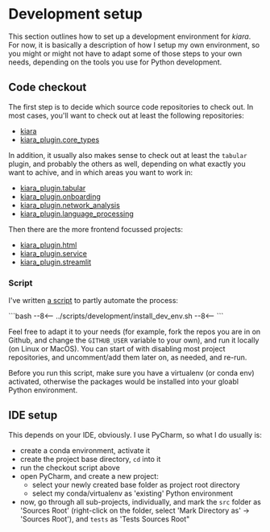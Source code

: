# Development setup

This section outlines how to set up a development environment for *kiara*. For now, it is basically a description of how I setup my own environment, so you might or might not have to adapt some of those steps to your own needs, depending on the tools you use for Python development.

## Code checkout

The first step is to decide which source code repositories to check out. In most cases, you'll want to check out at least the following repositories:

- [kiara](https://github.com/DHARPA-Project/kiara)
- [kiara_plugin.core_types](https://github.com/DHARPA-Project/kiara_plugin.core_types)

In addition, it usually also makes sense to check out at least the `tabular` plugin, and probably the others as well, depending on what exactly you want to achive, and in which areas you want to work in:

- [kiara_plugin.tabular](https://github.com/DHARPA-Project/kiara_plugin.tabular)
- [kiara_plugin.onboarding](https://github.com/DHARPA-Project/kiara_plugin.onboarding)
- [kiara_plugin.network_analysis](https://github.com/DHARPA-Project/kiara_plugin.network_analysis)
- [kiara_plugin.language_processing](https://github.com/DHARPA-Project/kiara_plugin.language_processing)

Then there are the more frontend focussed projects:

- [kiara_plugin.html](https://github.com/DHARPA-Project/kiara_plugin.html)
- [kiara_plugin.service](https://github.com/DHARPA-Project/kiara_plugin.service)
- [kiara_plugin.streamlit](https://github.com/DHARPA-Project/kiara_plugin.streamlit)


### Script

I've written [a script](https://github.com/DHARPA-Project/kiara_plugin.develop/blob/main/scripts/development/install_dev_env.sh) to partly automate the process:

<div style='max-height:300px;overflow:auto'>
```bash
--8<--
../scripts/development/install_dev_env.sh
--8<--
```
</div>

Feel free to adapt it to your needs (for example, fork the repos you are in on Github, and change the `GITHUB_USER` variable to your own), and run it locally (on Linux or MacOS). You can start of with disabling most project repositories, and uncomment/add them later on, as needed, and re-run.

Before you run this script, make sure you have a virtualenv (or conda env) activated, otherwise the packages would be installed into your gloabl Python environment.


## IDE setup

This depends on your IDE, obviously. I use PyCharm, so what I do usually is:

- create a conda environment, activate it
- create the project base directory, `cd` into it
- run the checkout script above
- open PyCharm, and create a new project:
  - select your newly created base folder as project root directory
  - select my conda/virtualenv as 'existing' Python environment
- now, go through all sub-projects, individually, and mark the `src` folder as 'Sources Root' (right-click on the folder, select 'Mark Directory as' -> 'Sources Root'), and `tests` as 'Tests Sources Root"
